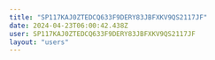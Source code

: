```yaml
---
title: "SP117KAJ0ZTEDCQ633F9DERY83JBFXKV9QS2117JF"
date: 2024-04-23T06:00:42.438Z
user: SP117KAJ0ZTEDCQ633F9DERY83JBFXKV9QS2117JF
layout: "users"
---
```

    